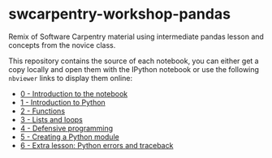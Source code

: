 swcarpentry-workshop-pandas
===========================

Remix of Software Carpentry material using intermediate pandas lesson and concepts from the novice class.

This repository contains the source of each notebook, you can either get a copy locally and open them with the IPython notebook or use the following `nbviewer` links to display them online:

* [0 - Introduction to the notebook](http://nbviewer.ipython.org/github/zonca/swcarpentry-workshop-pandas/blob/master/0-intro-python.ipynb)
* [1 - Introduction to Python](http://nbviewer.ipython.org/github/zonca/swcarpentry-workshop-pandas/blob/master/1-load-plot-data.ipynb)
* [2 - Functions](http://nbviewer.ipython.org/github/zonca/swcarpentry-workshop-pandas/blob/master/2-modularization-documentation.ipynb)
* [3 - Lists and loops](http://nbviewer.ipython.org/github/zonca/swcarpentry-workshop-pandas/blob/master/3-loop.ipynb)
* [4 - Defensive programming](http://nbviewer.ipython.org/github/zonca/swcarpentry-workshop-pandas/blob/master/4-defensive.ipynb)
* [5 - Creating a Python module](http://nbviewer.ipython.org/github/zonca/swcarpentry-workshop-pandas/blob/master/5-module.ipynb)
* [6 - Extra lesson: Python errors and traceback](http://nbviewer.ipython.org/github/zonca/swcarpentry-workshop-pandas/blob/master/extra1-errors.ipynb)
